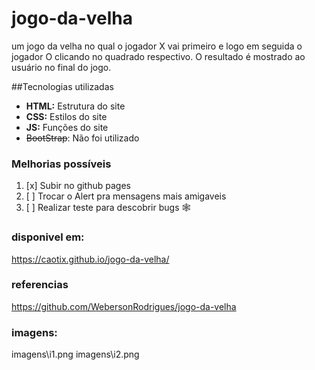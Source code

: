 # jogo-da-velha
um jogo da velha no qual o jogador X vai primeiro e logo em seguida o jogador O clicando no quadrado respectivo.
O  resultado é mostrado ao usuário no final do jogo.

##Tecnologias utilizadas
 - **HTML:** Estrutura do site
 - **CSS:** Estilos do site
 - **JS:** Funções do site
 - ~~BootStrap~~: Não foi utilizado

### Melhorias possíveis
1. [x] Subir no github pages
2. [ ] Trocar o Alert pra mensagens mais amigaveis
3. [ ] Realizar teste para descobrir bugs 🕸

### disponivel em:
https://caotix.github.io/jogo-da-velha/
### referencias
https://github.com/WebersonRodrigues/jogo-da-velha

### imagens:
imagens\i1.png
imagens\i2.png
